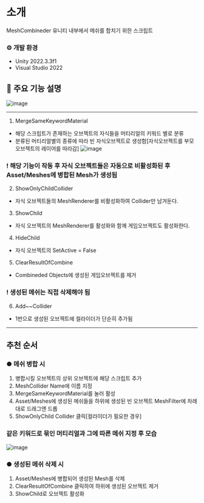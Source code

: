 # 소개
MeshCombineder
유니티 내부에서 메쉬를 합치기 위한 스크립트

### ⚙️ 개발 환경
- Unity 2022.3.3f1
- Visual Studio 2022

## 📌 주요 기능 설명
![image](https://github.com/ImKrap/MeshCombineder/assets/157236702/52d87224-3244-45e0-ae7f-96cb5186bf03)

---

1. MergeSameKeywordMaterial
- 해당 스크립트가 존재하는 오브젝트의 자식들을 머티리얼의 키워드 별로 분류
- 분류된 머티리얼별의 종류에 따라 빈 자식오브젝트로 생성함[자식오브젝트를 부모 오브젝트의 레이어를 따라감]
  ![image](https://github.com/ImKrap/MeshCombineder/assets/157236702/9225f18b-cc31-4bb1-9861-89857f2924fe)

### ! 해당 기능이 작동 후 자식 오브젝트들은 자동으로 비활성화된 후 Asset/Meshes에 병합된 Mesh가 생성됨

2. ShowOnlyChildCollider
- 자식 오브젝트들의 MeshRenderer를 비활성화하여 Collider만 남겨둔다.

3. ShowChild
- 자식 오브젝트의 MeshRenderer를 활성화와 함께 게임오브젝트도 활성화한다.

4. HideChild
- 자식 오브젝트의 SetActive = False

5. ClearResultOfCombine
- Combineded Objects에 생성된 게임오브젝트를 제거
### ! 생성된 메쉬는 직접 삭제해야 됨

6. Add~~Collider
- 1번으로 생성된 오브젝트에 컬라이더가 단순히 추가됨

---

## 추천 순서

### ● 메쉬 병합 시
1. 병합시킬 오브젝트의 상위 오브젝트에 해당 스크립트 추가
2. MeshCollider Name에 이름 지정
3. MergeSameKeywordMaterial를 눌러 활성
4. Asset/Meshes에 생성된 메쉬들을 하위에 생성된 빈 오브젝트 MeshFilter에 차례대로 드래그앤 드롭
5. ShowOnlyChild Collider 클릭[컬라이더가 필요한 경우]
### 같은 키워드로 묶인 머티리얼과 그에 따른 메쉬 지정 후 모습
![image](https://github.com/ImKrap/MeshCombineder/assets/157236702/75a0ab17-0aad-47a6-8d60-68f26e9a1fc2)



### ● 생성된 메쉬 삭제 시
1. Asset/Meshes에 병합되어 생성된 Mesh를 삭제
2. ClearResultOfCombine 클릭하여 하위에 생성된 오브젝트 제거
3. ShowChild로 오브젝트 활성화
